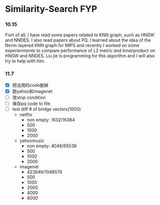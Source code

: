 # Similarity-Search FYP
### 10.15
Fisrt of all, I have read some papers related to KNN graph, such as HNSW and NNDES. I also read papers about PQ. I learned about the idea of the Norm-layered KNN graph for MIPS and recently I worked on some experienments to compare performance of L2 metric  and Innerproduct on HNSW and NNDES. Liu jie is programming for this algorithm and I will also try to help with him.

### 11.7
- [X] 把没用的code删掉
- [X] 跑yahoo和imagenet   
- [ ] 改stop condition
- [ ] 保存pq code to file
- [ ] test diff # of bridge vectors(1000)
	- netflix
		- non empty: 1632/16384
		- 500
		- 1000
		- 2000
	- yahoomusic
		- non empty: 4046/65536
		- 500 
		- 1000
		- 2000
	- imagenet
		- 423846/1048576
		- 500
		- 1000
		- 2000
		- 4000
		- 8000